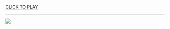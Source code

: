 
<a href="https://premium76.site?title=unblocked_games_76_ez&ref=13M">CLICK TO PLAY</a></h3>
<hr>

<a href="https://premium76.site?title=unblocked_games_76_ez&ref=13M"><img src="https://clearcache.store/games.png"></a>


